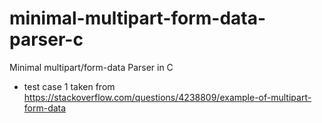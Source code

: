 # minimal-multipart-form-data-parser-c
Minimal multipart/form-data Parser in C


* test case 1 taken from https://stackoverflow.com/questions/4238809/example-of-multipart-form-data

